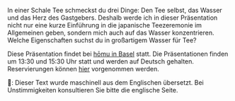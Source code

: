 <p>In einer Schale Tee schmeckst du drei Dinge: Den Tee selbst, das Wasser und das Herz des Gastgebers. Deshalb werde ich in dieser Präsentation nicht nur eine kurze Einführung in die japanische Teezeremonie im Allgemeinen geben, sondern mich auch auf das Wasser konzentrieren. Welche Eigenschaften suchst du in großartigem Wasser für Tee?</p>
<p>Diese Präsentation findet bei <a href="https://homu.ch/">hōmu in Basel</a> statt. Die Präsentationen finden um 13:30 und 15:30 Uhr statt und werden auf Deutsch gehalten. Reservierungen können <a href="welcome@homu.ch">hier</a> vorgenommen werden.</p>
👾: Dieser Text wurde maschinell aus dem Englischen übersetzt. Bei Unstimmigkeiten konsultieren Sie bitte die englische Seite.
